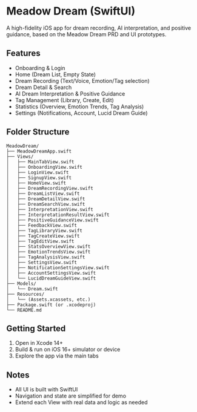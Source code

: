 # Meadow Dream (SwiftUI)

A high-fidelity iOS app for dream recording, AI interpretation, and positive guidance, based on the Meadow Dream PRD and UI prototypes.

## Features
- Onboarding & Login
- Home (Dream List, Empty State)
- Dream Recording (Text/Voice, Emotion/Tag selection)
- Dream Detail & Search
- AI Dream Interpretation & Positive Guidance
- Tag Management (Library, Create, Edit)
- Statistics (Overview, Emotion Trends, Tag Analysis)
- Settings (Notifications, Account, Lucid Dream Guide)

## Folder Structure
```
MeadowDream/
├── MeadowDreamApp.swift
├── Views/
│   ├── MainTabView.swift
│   ├── OnboardingView.swift
│   ├── LoginView.swift
│   ├── SignupView.swift
│   ├── HomeView.swift
│   ├── DreamRecordingView.swift
│   ├── DreamListView.swift
│   ├── DreamDetailView.swift
│   ├── DreamSearchView.swift
│   ├── InterpretationView.swift
│   ├── InterpretationResultView.swift
│   ├── PositiveGuidanceView.swift
│   ├── FeedbackView.swift
│   ├── TagLibraryView.swift
│   ├── TagCreateView.swift
│   ├── TagEditView.swift
│   ├── StatsOverviewView.swift
│   ├── EmotionTrendsView.swift
│   ├── TagAnalysisView.swift
│   ├── SettingsView.swift
│   ├── NotificationSettingsView.swift
│   ├── AccountSettingsView.swift
│   └── LucidDreamGuideView.swift
├── Models/
│   └── Dream.swift
├── Resources/
│   └── (Assets.xcassets, etc.)
├── Package.swift (or .xcodeproj)
└── README.md
```

## Getting Started
1. Open in Xcode 14+
2. Build & run on iOS 16+ simulator or device
3. Explore the app via the main tabs

## Notes
- All UI is built with SwiftUI
- Navigation and state are simplified for demo
- Extend each View with real data and logic as needed
